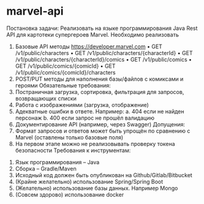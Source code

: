# marvel-api
Постановка задачи:
Реализовать на языке программирования Java Rest API для картотеки супергероев Marvel.
Необходимо реализовать
1)	Базовые API методы https://developer.marvel.com
•	GET /v1/public/characters
•	GET /v1/public/characters/{characterId}
•	GET /v1/public/characters/{characterId}/comics
•	GET /v1/public/comics
•	GET /v1/public/comics/{comicId}
•	GET /v1/public/comics/{comicId}/characters
2)	POST/PUT методы для наполнения базы/файлов c комиксами и героями
Обязательные требования:
1)	Постраничная загрузка, сортировка, фильтрация для запросов, возвращающих списки
2)	Работа с изображениями (загрузка, отображение)
3)	Адекватные ошибки в ответе. Например:
a.	404 если не найден персонаж
b.	400 если запрос не прошёл валидацию
4)	Документирование API (например, через Swagger)
Допущения:
1)	Формат запросов и ответов может быть упрощён по сравнению с Marvel (оставлены только базовые поля)
2)	На первом этапе можно не реализовывать проверку токена безопасности
Требования к инструментам:
1.	Язык программирования – Java
2.	Сборка – Gradle/Maven
3.	Исходный код должен быть опубликован на Github/Gitlab/Bitbucket
4.	(Крайне желательно) использование Spring/Spring Boot
5.	(Желательно) использование базы данных. Например Mongo
6.	(Совсем здорово) использование docker
